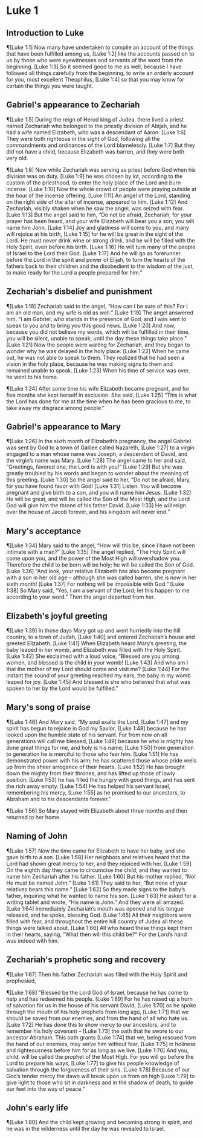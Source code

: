 # Luke 1

## Introduction to Luke
¶[Luke 1:1] Now many have undertaken to compile an account of the things that have been fulfilled among us,
[Luke 1:2] like the accounts passed on to us by those who were eyewitnesses and servants of the word from the beginning.
[Luke 1:3] So it seemed good to me as well, because I have followed all things carefully from the beginning, to write an orderly account for you, most excellent Theophilus,
[Luke 1:4] so that you may know for certain the things you were taught.

## Gabriel's appearance to Zechariah
¶[Luke 1:5] During the reign of Herod king of Judea, there lived a priest named Zechariah who belonged to the priestly division of Abijah, and he had a wife named Elizabeth, who was a descendant of Aaron.
[Luke 1:6] They were both righteous in the sight of God, following all the commandments and ordinances of the Lord blamelessly.
[Luke 1:7] But they did not have a child, because Elizabeth was barren, and they were both very old.

¶[Luke 1:8] Now while Zechariah was serving as priest before God when his division was on duty,
[Luke 1:9] he was chosen by lot, according to the custom of the priesthood, to enter the holy place of the Lord and burn incense.
[Luke 1:10] Now the whole crowd of people were praying outside at the hour of the incense offering.
[Luke 1:11] An angel of the Lord, standing on the right side of the altar of incense, appeared to him.
[Luke 1:12] And Zechariah, visibly shaken when he saw the angel, was seized with fear.
[Luke 1:13] But the angel said to him, “Do not be afraid, Zechariah, for your prayer has been heard, and your wife Elizabeth will bear you a son; you will name him John.
[Luke 1:14] Joy and gladness will come to you, and many will rejoice at his birth,
[Luke 1:15] for he will be great in the sight of the Lord. He must never drink wine or strong drink, and he will be filled with the Holy Spirit, even before his birth.
[Luke 1:16] He will turn many of the people of Israel to the Lord their God.
[Luke 1:17] And he will go as forerunner before the Lord in the spirit and power of Elijah, to turn the hearts of the fathers back to their children and the disobedient to the wisdom of the just, to make ready for the Lord a people prepared for him.”

## Zechariah's disbelief and punishment
¶[Luke 1:18] Zechariah said to the angel, “How can I be sure of this? For I am an old man, and my wife is old as well.”
[Luke 1:19] The angel answered him, “I am Gabriel, who stands in the presence of God, and I was sent to speak to you and to bring you this good news.
[Luke 1:20] And now, because you did not believe my words, which will be fulfilled in their time, you will be silent, unable to speak, until the day these things take place.”
[Luke 1:21] Now the people were waiting for Zechariah, and they began to wonder why he was delayed in the holy place.
[Luke 1:22] When he came out, he was not able to speak to them. They realized that he had seen a vision in the holy place, because he was making signs to them and remained unable to speak.
[Luke 1:23] When his time of service was over, he went to his home.

¶[Luke 1:24] After some time his wife Elizabeth became pregnant, and for five months she kept herself in seclusion. She said,
[Luke 1:25] “This is what the Lord has done for me at the time when he has been gracious to me, to take away my disgrace among people.”

## Gabriel's appearance to Mary
¶[Luke 1:26] In the sixth month of Elizabeth’s pregnancy, the angel Gabriel was sent by God to a town of Galilee called Nazareth,
[Luke 1:27] to a virgin engaged to a man whose name was Joseph, a descendant of David, and the virgin’s name was Mary.
[Luke 1:28] The angel came to her and said, “Greetings, favored one, the Lord is with you!”
[Luke 1:29] But she was greatly troubled by his words and began to wonder about the meaning of this greeting.
[Luke 1:30] So the angel said to her, “Do not be afraid, Mary, for you have found favor with God!
[Luke 1:31] Listen: You will become pregnant and give birth to a son, and you will name him Jesus.
[Luke 1:32] He will be great, and will be called the Son of the Most High, and the Lord God will give him the throne of his father David.
[Luke 1:33] He will reign over the house of Jacob forever, and his kingdom will never end.”

## Mary's acceptance
¶[Luke 1:34] Mary said to the angel, “How will this be, since I have not been intimate with a man?”
[Luke 1:35] The angel replied, “The Holy Spirit will come upon you, and the power of the Most High will overshadow you. Therefore the child to be born will be holy; he will be called the Son of God.
[Luke 1:36] “And look, your relative Elizabeth has also become pregnant with a son in her old age – although she was called barren, she is now in her sixth month!
[Luke 1:37] For nothing will be impossible with God.”
[Luke 1:38] So Mary said, “Yes, I am a servant of the Lord; let this happen to me according to your word.” Then the angel departed from her.

## Elizabeth's joyful greeting
¶[Luke 1:39] In those days Mary got up and went hurriedly into the hill country, to a town of Judah,
[Luke 1:40] and entered Zechariah’s house and greeted Elizabeth.
[Luke 1:41] When Elizabeth heard Mary’s greeting, the baby leaped in her womb, and Elizabeth was filled with the Holy Spirit.
[Luke 1:42] She exclaimed with a loud voice, “Blessed are you among women, and blessed is the child in your womb!
[Luke 1:43] And who am I that the mother of my Lord should come and visit me?
[Luke 1:44] For the instant the sound of your greeting reached my ears, the baby in my womb leaped for joy.
[Luke 1:45] And blessed is she who believed that what was spoken to her by the Lord would be fulfilled.”

## Mary's song of praise
¶[Luke 1:46] And Mary said, “My soul exalts the Lord,
[Luke 1:47] and my spirit has begun to rejoice in God my Savior,
[Luke 1:48] because he has looked upon the humble state of his servant. For from now on all generations will call me blessed,
[Luke 1:49] because he who is mighty has done great things for me, and holy is his name;
[Luke 1:50] from generation to generation he is merciful to those who fear him.
[Luke 1:51] He has demonstrated power with his arm; he has scattered those whose pride wells up from the sheer arrogance of their hearts.
[Luke 1:52] He has brought down the mighty from their thrones, and has lifted up those of lowly position;
[Luke 1:53] he has filled the hungry with good things, and has sent the rich away empty.
[Luke 1:54] He has helped his servant Israel, remembering his mercy,
[Luke 1:55] as he promised to our ancestors, to Abraham and to his descendants forever.”

¶[Luke 1:56] So Mary stayed with Elizabeth about three months and then returned to her home.

## Naming of John
¶[Luke 1:57] Now the time came for Elizabeth to have her baby, and she gave birth to a son.
[Luke 1:58] Her neighbors and relatives heard that the Lord had shown great mercy to her, and they rejoiced with her.
[Luke 1:59] On the eighth day they came to circumcise the child, and they wanted to name him Zechariah after his father.
[Luke 1:60] But his mother replied, “No! He must be named John.”
[Luke 1:61] They said to her, “But none of your relatives bears this name.”
[Luke 1:62] So they made signs to the baby’s father, inquiring what he wanted to name his son.
[Luke 1:63] He asked for a writing tablet and wrote, “His name is John.” And they were all amazed.
[Luke 1:64] Immediately Zechariah’s mouth was opened and his tongue released, and he spoke, blessing God.
[Luke 1:65] All their neighbors were filled with fear, and throughout the entire hill country of Judea all these things were talked about.
[Luke 1:66] All who heard these things kept them in their hearts, saying, “What then will this child be?” For the Lord’s hand was indeed with him.

## Zechariah's prophetic song and recovery
¶[Luke 1:67] Then his father Zechariah was filled with the Holy Spirit and prophesied,

¶[Luke 1:68] “Blessed be the Lord God of Israel, because he has come to help and has redeemed his people.
[Luke 1:69] For he has raised up a horn of salvation for us in the house of his servant David,
[Luke 1:70] as he spoke through the mouth of his holy prophets from long ago,
[Luke 1:71] that we should be saved from our enemies, and from the hand of all who hate us.
[Luke 1:72] He has done this to show mercy to our ancestors, and to remember his holy covenant –
[Luke 1:73] the oath that he swore to our ancestor Abraham. This oath grants
[Luke 1:74] that we, being rescued from the hand of our enemies, may serve him without fear,
[Luke 1:75] in holiness and righteousness before him for as long as we live.
[Luke 1:76] And you, child, will be called the prophet of the Most High. For you will go before the Lord to prepare his ways,
[Luke 1:77] to give his people knowledge of salvation through the forgiveness of their sins.
[Luke 1:78] Because of our God’s tender mercy the dawn will break upon us from on high
[Luke 1:79] to give light to those who sit in darkness and in the shadow of death, to guide our feet into the way of peace.”

## John's early life
¶[Luke 1:80] And the child kept growing and becoming strong in spirit, and he was in the wilderness until the day he was revealed to Israel.
